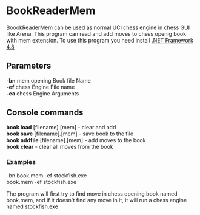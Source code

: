 # BookReaderMem
BoookReaderMem can be used as normal UCI chess engine in chess GUI like Arena.
This program can read and add moves to chess openig book with mem extension.
To use this program you need install  <a href="https://dotnet.microsoft.com/download/dotnet-framework/net48">.NET Framework 4.8</a>

## Parameters

**-bn** mem opening Book file Name<br/>
**-ef** chess Engine File name<br/>
**-ea** chess Engine Arguments<br/>

## Console commands

**book load** [filename].[mem] - clear and add<br/>
**book save** [filename].[mem] - save book to the file<br/>
**book addfile** [filename].[mem] - add moves to the book<br/>
**book clear** - clear all moves from the book<br/>

### Examples

-bn book.mem -ef stockfish.exe<br/>
book.mem -ef stockfish.exe

The program will first try to find move in chess opening book named book.mem, and if it doesn't find any move in it, it will run a chess engine named stockfish.exe 


